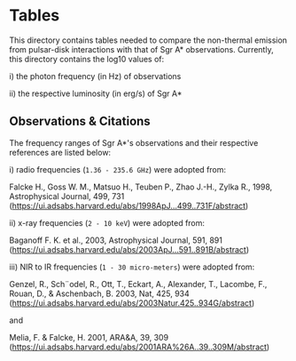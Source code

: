 # Tables

This directory contains tables needed to compare the non-thermal emission from pulsar-disk interactions with that of Sgr A* observations. Currently, this directory contains the log10 values of:

i) the photon frequency (in Hz) of observations 

ii) the respective luminosity (in erg/s) of Sgr A*

## Observations & Citations

The frequency ranges of Sgr A*'s observations and their respective references are listed below:

i) radio frequencies (`1.36 - 235.6 GHz`) were adopted from:

Falcke H., Goss W. M., Matsuo H., Teuben P., Zhao J.-H., Zylka R., 1998, Astrophysical Journal, 499, 731
(https://ui.adsabs.harvard.edu/abs/1998ApJ...499..731F/abstract)

ii) x-ray frequencies (`2 - 10 keV`) were adopted from:

Baganoff F. K. et al., 2003, Astrophysical Journal, 591, 891
(https://ui.adsabs.harvard.edu/abs/2003ApJ...591..891B/abstract)

iii) NIR to IR frequencies (`1 - 30 micro-meters`) were adopted from:

Genzel, R., Sch¨odel, R., Ott, T., Eckart, A., Alexander, T., Lacombe, F., Rouan, D., & Aschenbach, B. 2003, Nat, 425, 934
(https://ui.adsabs.harvard.edu/abs/2003Natur.425..934G/abstract)

and

Melia, F. & Falcke, H. 2001, ARA&A, 39, 309
(https://ui.adsabs.harvard.edu/abs/2001ARA%26A..39..309M/abstract)
